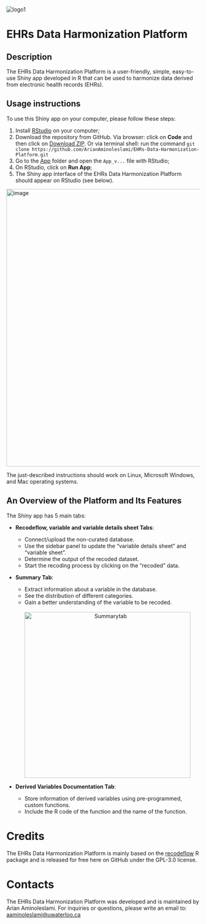 
![logo1](https://github.com/ArianAminoleslami/EHRs-Data-Harmonization-Platform/assets/137816738/afc4e81d-1bc7-4812-80e7-d2ff8b98da73)

# EHRs Data Harmonization Platform
## Description
The EHRs Data Harmonization Platform is a user-friendly, simple, easy-to-use Shiny app developed in R that can be used to harmonize data derived from electronic health records (EHRs).  

## Usage instructions
To use this Shiny app on your computer, please follow these steps:
1. Install [RStudio](https://www.rstudio.com/categories/rstudio-ide/) on your computer;
2. Download the repository from GitHub. Via browser: click on **Code** and then click on [Download ZIP](https://github.com/ArianAminoleslami/EHRs-Data-Harmonization-Platform/archive/refs/heads/main.zip). Or via terminal shell: run the command `git clone https://github.com/ArianAminoleslami/EHRs-Data-Harmonization-Platform.git`  
3. Go to the [App](https://github.com/ArianAminoleslami/EHRs-Data-Harmonization-Platform/tree/main/App) folder and open the `App_v...` file with RStudio;
4. On RStudio, click on **Run App**;
5. The Shiny app interface of the EHRs Data Harmonization Platform
should appear on RStudio (see below).

<img width="724" alt="image" src="https://github.com/ArianAminoleslami/EHRs-Data-Harmonization-Platform/assets/137816738/650a9276-bcc1-4946-b979-fec235f9c50d">


The just-described instructions should work on Linux, Microsoft Windows, and Mac operating systems.


## An Overview of the Platform and Its Features

The Shiny app has 5 main tabs:

- **Recodeflow, variable and variable details sheet Tabs**:
  - Connect/upload the non-curated database.
  - Use the sidebar panel to update the “variable details sheet” and “variable sheet”.
  - Determine the output of the recoded dataset.
  - Start the recoding process by clicking on the “recoded” data.

- **Summary Tab**:
  - Extract information about a variable in the database.
  - See the distribution of different categories.
  - Gain a better understanding of the variable to be recoded.
  
  <br>
  <div style="text-align: center;">
    <img width="433" alt="Summarytab" src="https://github.com/user-attachments/assets/aed39b3d-ff4f-4739-b538-3335c3b7a1a4">
  </div>


- **Derived Variables Documentation Tab**:
  - Store information of derived variables using pre-programmed, custom functions.
  - Include the R code of the function and the name of the function.
# Credits
The EHRs Data Harmonization Platform is mainly based on the [recodeflow](https://big-life-lab.github.io/recodeflow/) R package and is released for free here on GitHub under the GPL-3.0 license.

# Contacts
The EHRs Data Harmonization Platform was developed and is maintained by Arian Aminoleslami. For inquiries or questions, please write an email to: aaminoleslami@uwaterloo.ca
